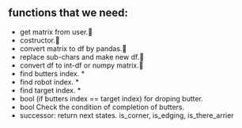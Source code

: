 ## functions that we need:
- get matrix from user.🙋‍
- costructor.🙋‍
- convert matrix to df by pandas.🙋‍
- replace sub-chars and make new df.🙋‍
- convert df to int-df or numpy matrix.🙋‍
- find butters index. *
- find robot index. *
- find target index. *
- bool (if butters index == target index) for droping butter.
- bool Check the condition of completion of butters.
- successor: return next states. is_corner, is_edging, is_there_arrier 
